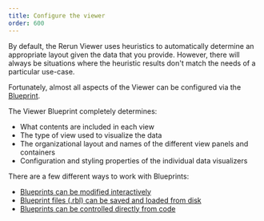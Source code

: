 ```yaml
---
title: Configure the viewer
order: 600
---
```


By default, the Rerun Viewer uses heuristics to automatically determine an appropriate
layout given the data that you provide. However, there will always be situations
where the heuristic results don't match the needs of a particular use-case.

Fortunately, almost all aspects of the Viewer can be configured via the [Blueprint](../reference/viewer/blueprint.md).

The Viewer Blueprint completely determines:

-   What contents are included in each view
-   The type of view used to visualize the data
-   The organizational layout and names of the different view panels and containers
-   Configuration and styling properties of the individual data visualizers

There are a few different ways to work with Blueprints:

-   [Blueprints can be modified interactively](./configure-the-viewer/interactively.md)
-   [Blueprint files (.rbl) can be saved and loaded from disk](./configure-the-viewer/save-and-load.md)
-   [Blueprints can be controlled directly from code](./configure-the-viewer/through-code-tutorial.md)
